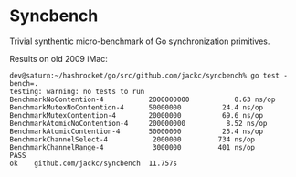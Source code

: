# Syncbench

Trivial synthentic micro-benchmark of Go synchronization primitives.

Results on old 2009 iMac:

    dev@saturn:~/hashrocket/go/src/github.com/jackc/syncbench% go test -bench=.
    testing: warning: no tests to run
    BenchmarkNoContention-4           2000000000           0.63 ns/op
    BenchmarkMutexNoContention-4      50000000          24.4 ns/op
    BenchmarkMutexContention-4        20000000          69.6 ns/op
    BenchmarkAtomicNoContention-4     200000000          8.52 ns/op
    BenchmarkAtomicContention-4       50000000          25.4 ns/op
    BenchmarkChannelSelect-4           2000000         734 ns/op
    BenchmarkChannelRange-4            3000000         401 ns/op
    PASS
    ok    github.com/jackc/syncbench  11.757s
